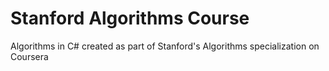 # Stanford Algorithms Course
Algorithms in C# created as part of Stanford's Algorithms specialization on Coursera
